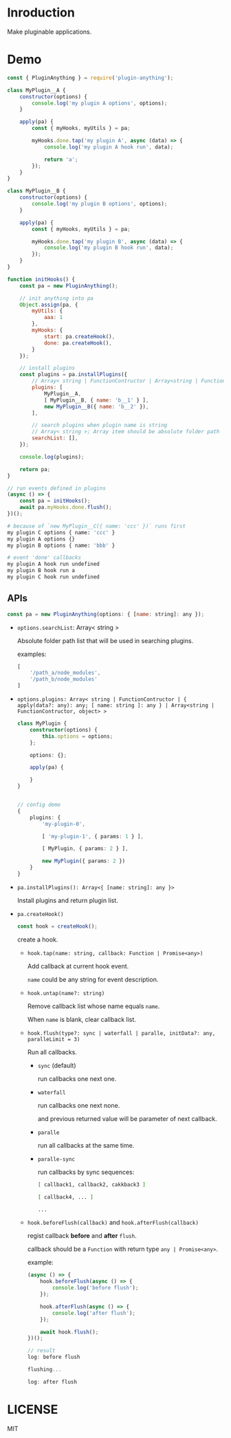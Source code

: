 # Inroduction

Make pluginable applications.

# Demo

```js
const { PluginAnything } = require('plugin-anything');

class MyPlugin__A {
    constructor(options) {
        console.log('my plugin A options', options);
    }

    apply(pa) {
        const { myHooks, myUtils } = pa;

        myHooks.done.tap('my plugin A', async (data) => {
            console.log('my plugin A hook run', data);

            return 'a';
        });
    }
}

class MyPlugin__B {
    constructor(options) {
        console.log('my plugin B options', options);
    }

    apply(pa) {
        const { myHooks, myUtils } = pa;

        myHooks.done.tap('my plugin B', async (data) => {
            console.log('my plugin B hook run', data);
        });
    }
}

function initHooks() {
    const pa = new PluginAnything();

    // init anything into pa
    Object.assign(pa, {
        myUtils: {
            aaa: 1
        },
        myHooks: {
            start: pa.createHook(),
            done: pa.createHook(),
        }
    });

    // install plugins
    const plugins = pa.installPlugins({
        // Array< string | FunctionContructor | Array<string | FunctionContructor, object> >
        plugins: [
            MyPlugin__A,
            [ MyPlugin__B, { name: 'b__1' } ],
            new MyPlugin__B({ name: 'b__2' }),
        ],

        // search plugins when plugin name is string
        // Array< string >; Array item should be absolute folder path
        searchList: [],
    });

    console.log(plugins);

    return pa;
}

// run events defined in plugins
(async () => {
    const pa = initHooks();
    await pa.myHooks.done.flush();
})();
```

```bash
# because of `new MyPlugin__C({ name: 'ccc' })` runs first
my plugin C options { name: 'ccc' }
my plugin A options {}
my plugin B options { name: 'bbb' }

# event 'done' callbacks
my plugin A hook run undefined
my plugin B hook run a
my plugin C hook run undefined
```

## APIs

```js
const pa = new PluginAnything(options: { [name: string]: any });
```

+   `options.searchList`: Array< string >

    Absolute folder path list that will be used in searching plugins.

    examples:

    ```js
    [
        '/path_a/node_modules',
        '/path_b/node_modules'
    ]
    ```

+   `options.plugins: Array< string | FunctionContructor | { apply(data?: any): any; [ name: string ]: any } | Array<string | FunctionContructor, object> >`

    ```ts
    class MyPlugin {
        constructor(options) {
            this.options = options;
        };

        options: {};

        apply(pa) {

        }
    }


    // config demo
    {
        plugins: {
            'my-plugin-0',

            [ 'my-plugin-1', { params: 1 } ],

            [ MyPlugin, { params: 2 } ],

            new MyPlugin({ params: 2 })
        }
    }
    ```

+   `pa.installPlugins(): Array<{ [name: string]: any }>`

    Install plugins and return plugin list.

+   `pa.createHook()`

    ```ts
    const hook = createHook();
    ```

    create a hook.

    +   `hook.tap(name: string, callback: Function | Promise<any>)`

        Add callback at current hook event.

        `name` could be any string for event description.

    +   `hook.untap(name?: string)`

        Remove callback list whose name equals `name`.

        When `name` is blank, clear callback list.

    +   `hook.flush(type?: sync | waterfall | paralle, initData?: any, paralleLimit = 3)`

        Run all callbacks.

        +   `sync` (default)

            run callbacks one next one.

        +   `waterfall`

            run callbacks one next none.

            and previous returned value will be parameter of next callback.

        +   `paralle`

            run all callbacks at the same time.

        +   `paralle-sync`

            run callbacks by sync sequences:

            ```sh
            [ callback1, callback2, cakkback3 ]

            [ callback4, ... ]

            ...
            ```

    +   `hook.beforeFlush(callback)` and `hook.afterFlush(callback)`

        regist callback **before** and **after** `flush`.

        callback should be a `Function` with return type `any | Promise<any>`.

        example:

        ```js
        (async () => {
            hook.beforeFlush(async () => {
                console.log('before flush');
            });

            hook.afterFlush(async () => {
                console.log('after flush');
            });

            await hook.flush();
        })();

        // result
        log: before flush

        flushing...

        log: after flush
        ```

# LICENSE

MIT